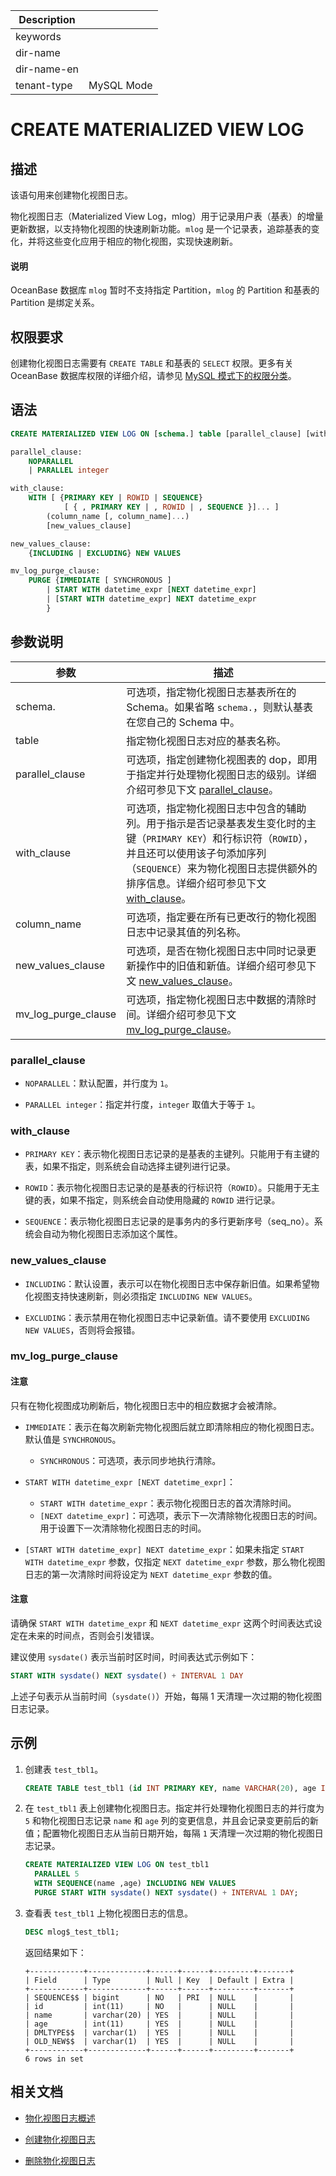 | Description   |                 |
|---------------|-----------------|
| keywords      |                 |
| dir-name      |                 |
| dir-name-en   |                 |
| tenant-type   | MySQL Mode      |

# CREATE MATERIALIZED VIEW LOG

## 描述

该语句用来创建物化视图日志。

物化视图日志（Materialized View Log，mlog）用于记录用户表（基表）的增量更新数据，以支持物化视图的快速刷新功能。`mlog` 是一个记录表，追踪基表的变化，并将这些变化应用于相应的物化视图，实现快速刷新。

<main id="notice" type='explain'>
  <h4>说明</h4>
  <p>OceanBase 数据库 <code>mlog</code> 暂时不支持指定 Partition，<code>mlog</code> 的 Partition 和基表的 Partition 是绑定关系。</p>
</main>

## 权限要求

创建物化视图日志需要有 `CREATE TABLE` 和基表的 `SELECT` 权限。更多有关 OceanBase 数据库权限的详细介绍，请参见 [MySQL 模式下的权限分类](../../../../../600.manage/500.security-and-permissions/300.access-control/200.user-and-permission/200.permission-of-mysql-mode/100.permission-classification-of-mysql.md)。

## 语法

```sql
CREATE MATERIALIZED VIEW LOG ON [schema.] table [parallel_clause] [with_clause] [mv_log_purge_clause];

parallel_clause:
    NOPARALLEL 
    | PARALLEL integer

with_clause:
    WITH [ {PRIMARY KEY | ROWID | SEQUENCE} 
            [ { , PRIMARY KEY | , ROWID | , SEQUENCE }]... ] 
        (column_name [, column_name]...) 
        [new_values_clause]

new_values_clause:
    {INCLUDING | EXCLUDING} NEW VALUES

mv_log_purge_clause:
    PURGE {IMMEDIATE [ SYNCHRONOUS ]
        | START WITH datetime_expr [NEXT datetime_expr]
        | [START WITH datetime_expr] NEXT datetime_expr
        }
```

## 参数说明

|       **参数**      |       **描述**           |
|---------------------|--------------------------|
| schema.             | 可选项，指定物化视图日志基表所在的 Schema。如果省略 `schema.`，则默认基表在您自己的 Schema 中。|
| table               | 指定物化视图日志对应的基表名称。|
| parallel_clause     | 可选项，指定创建物化视图表的 dop，即用于指定并行处理物化视图日志的级别。详细介绍可参见下文 [parallel_clause](#parallel_clause)。|
| with_clause         | 可选项，指定物化视图日志中包含的辅助列。用于指示是否记录基表发生变化时的主键（`PRIMARY KEY`）和行标识符（`ROWID`），并且还可以使用该子句添加序列（`SEQUENCE`）来为物化视图日志提供额外的排序信息。详细介绍可参见下文 [with_clause](#with_clause)。|
| column_name         | 可选项，指定要在所有已更改行的物化视图日志中记录其值的列名称。|
| new_values_clause   | 可选项，是否在物化视图日志中同时记录更新操作中的旧值和新值。详细介绍可参见下文 [new_values_clause](#new_values_clause)。|
| mv_log_purge_clause | 可选项，指定物化视图日志中数据的清除时间。详细介绍可参见下文 [mv_log_purge_clause](#mv_log_purge_clause)。|

### parallel_clause

* `NOPARALLEL`：默认配置，并行度为 `1`。

* `PARALLEL integer`：指定并行度，`integer` 取值大于等于 `1`。

### with_clause

* `PRIMARY KEY`：表示物化视图日志记录的是基表的主键列。只能用于有主键的表，如果不指定，则系统会自动选择主键列进行记录。

* `ROWID`：表示物化视图日志记录的是基表的行标识符（`ROWID`）。只能用于无主键的表，如果不指定，则系统会自动使用隐藏的 `ROWID` 进行记录。

* `SEQUENCE`：表示物化视图日志记录的是事务内的多行更新序号（seq_no）。系统会自动为物化视图日志添加这个属性。

### new_values_clause

* `INCLUDING`：默认设置，表示可以在物化视图日志中保存新旧值。如果希望物化视图支持快速刷新，则必须指定 `INCLUDING NEW VALUES`。

* `EXCLUDING`：表示禁用在物化视图日志中记录新值。请不要使用 `EXCLUDING NEW VALUES`，否则将会报错。

### mv_log_purge_clause

<main id="notice" type='notice'>
  <h4>注意</h4>
  <p>只有在物化视图成功刷新后，物化视图日志中的相应数据才会被清除。</p>
</main>

* `IMMEDIATE`：表示在每次刷新完物化视图后就立即清除相应的物化视图日志。默认值是 `SYNCHRONOUS`。

  * `SYNCHRONOUS`：可选项，表示同步地执行清除。

* `START WITH datetime_expr [NEXT datetime_expr]`：

  * `START WITH datetime_expr`：表示物化视图日志的首次清除时间。
  * `[NEXT datetime_expr]`：可选项，表示下一次清除物化视图日志的时间。 用于设置下一次清除物化视图日志的时间。

* `[START WITH datetime_expr] NEXT datetime_expr`：如果未指定 `START WITH datetime_expr` 参数，仅指定 `NEXT datetime_expr` 参数，那么物化视图日志的第一次清除时间将设定为 `NEXT datetime_expr` 参数的值。

<main id="notice" type='notice'>
  <h4>注意</h4>
  <p>请确保 <code>START WITH datetime_expr</code> 和 <code>NEXT datetime_expr</code> 这两个时间表达式设定在未来的时间点，否则会引发错误。</p>
</main>

建议使用 `sysdate()` 表示当前时区时间，时间表达式示例如下：

```sql
START WITH sysdate() NEXT sysdate() + INTERVAL 1 DAY
```

上述子句表示从当前时间（`sysdate()`）开始，每隔 1 天清理一次过期的物化视图日志记录。

## 示例

1. 创建表 `test_tbl1`。

    ```sql
    CREATE TABLE test_tbl1 (id INT PRIMARY KEY, name VARCHAR(20), age INT);
    ```

2. 在 `test_tbl1` 表上创建物化视图日志。指定并行处理物化视图日志的并行度为 `5` 和物化视图日志记录 `name` 和 `age` 列的变更信息，并且会记录变更前后的新值；配置物化视图日志从当前日期开始，每隔 `1` 天清理一次过期的物化视图日志记录。

    ```sql
    CREATE MATERIALIZED VIEW LOG ON test_tbl1 
      PARALLEL 5 
      WITH SEQUENCE(name ,age) INCLUDING NEW VALUES
      PURGE START WITH sysdate() NEXT sysdate() + INTERVAL 1 DAY;
    ```

3. 查看表 `test_tbl1` 上物化视图日志的信息。

    ```sql
    DESC mlog$_test_tbl1;
    ```

    返回结果如下：

    ```shell
    +------------+-------------+------+------+---------+-------+
    | Field      | Type        | Null | Key  | Default | Extra |
    +------------+-------------+------+------+---------+-------+
    | SEQUENCE$$ | bigint      | NO   | PRI  | NULL    |       |
    | id         | int(11)     | NO   |      | NULL    |       |
    | name       | varchar(20) | YES  |      | NULL    |       |
    | age        | int(11)     | YES  |      | NULL    |       |
    | DMLTYPE$$  | varchar(1)  | YES  |      | NULL    |       |
    | OLD_NEW$$  | varchar(1)  | YES  |      | NULL    |       |
    +------------+-------------+------+------+---------+-------+
    6 rows in set
    ```

## 相关文档

* [物化视图日志概述](../../../../300.database-object-management/100.manage-object-of-mysql-mode/600.manage-views-of-mysql-mode/200.manage-materialized-views-of-mysql-mode/200.materialized-views-log-of-mysql-mode/100.materialized-views-log-overview-of-mysql-mode.md)

* [创建物化视图日志](../../../../300.database-object-management/100.manage-object-of-mysql-mode/600.manage-views-of-mysql-mode/200.manage-materialized-views-of-mysql-mode/200.materialized-views-log-of-mysql-mode/200.create-materialized-views-log-of-mysql-mode.md)

* [删除物化视图日志](../../../../300.database-object-management/100.manage-object-of-mysql-mode/600.manage-views-of-mysql-mode/200.manage-materialized-views-of-mysql-mode/200.materialized-views-log-of-mysql-mode/300.delete-materialized-views-log-of-mysql-mode.md)
